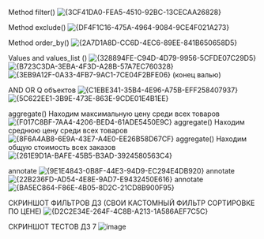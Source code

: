 Method filter() ![{3CF41DA0-FEA5-4510-92BC-13CECAA26828}](https://github.com/user-attachments/assets/0d20d442-3b2d-4698-bbe6-f0d55e93e10e)

Method exclude() ![{DF4F1C16-475A-4964-9084-9CE4F021A273}](https://github.com/user-attachments/assets/490f979c-1a41-4760-8346-3b1174c18ab7)

Method order_by() ![{2A7D1A8D-CC6D-4EC6-89EE-841B650658D5}](https://github.com/user-attachments/assets/0b2555a4-3728-44eb-982e-89979b211cd7)





Values and values_list () ![{328894FE-C94D-4D79-9956-5CFDE07C29D5}](https://github.com/user-attachments/assets/87ba28f8-ee4e-4857-b583-bc2d5b8fe032) 
![{B723C3DA-3EBA-4F3D-A28B-57A7EC760328}](https://github.com/user-attachments/assets/e1f29fcd-8e62-4ae2-92ae-a3d569479b87) 
![{3EB9A12F-0A33-4FB7-9AC1-7CE04F2BFE06}](https://github.com/user-attachments/assets/7c4bb434-4915-4836-8972-c9c451f91d7c)
(конец валью)






AND OR Q объектов ![{C1EBE341-35B4-4E96-A75B-EFF258407937}](https://github.com/user-attachments/assets/2ffb703d-9fb6-41f0-9e24-1e016d8ec0cb) 
![{5C622EE1-3B9E-473E-863E-9CDE01E4B1EE}](https://github.com/user-attachments/assets/6bb51cc3-d0e1-4add-821d-25459bd111d0)


aggregate() Находим максимальную цену среди всех товаров ![{F017C8BF-7AA4-4206-BED4-61ADE5450E9C}](https://github.com/user-attachments/assets/3b622488-057a-4bcc-9913-1d3988ebc7e3)
aggregate() Находим среднюю цену среди всех товаров ![{8F6A4AB8-6E9A-43E7-A4E0-EE26B58D67CF}](https://github.com/user-attachments/assets/82a2ab90-aeb5-473d-827d-a7b66449a821)
aggregate() Находим общую стоимость всех заказов ![{261E9D1A-BAFE-45B5-B3AD-3924580563C4}](https://github.com/user-attachments/assets/cf728a6b-98fa-431a-ac37-41d67656c427)

annotate ![{9E1E4843-0B8F-44E3-94D9-EC294E4DB920}](https://github.com/user-attachments/assets/346660a3-371f-44d1-b198-765e3fcfc50e)
annotate ![{22B236FD-AD54-4E8E-9AD7-E9432450E616}](https://github.com/user-attachments/assets/ed8ba9ba-15a4-434d-b27a-395caf81bdde)
annotate ![{BA5EC864-F86E-4B05-8D2C-21CD8B900F95}](https://github.com/user-attachments/assets/0aae7c68-dd0d-400c-a2f6-44211a5c7d41)

СКРИНШОТ ФИЛЬТРОВ ДЗ (СВОИ КАСТОМНЫЙ ФИЛЬТР СОРТИРОВКЕ ПО ЦЕНЕ) ![{D2C2E34E-264F-4C8B-A213-1A586AEF7C5C}](https://github.com/user-attachments/assets/891bd211-7863-4578-a478-5f1f0e0fd45e)


СКРИНШОТ ТЕСТОВ ДЗ 7
![image](https://github.com/user-attachments/assets/42260a2c-776f-4f96-aebc-be20e6126bc6)

